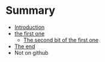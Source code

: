 # Summary

* [Introduction](README.md)
* [the first one](the_first_one.md)
   * [The second bit of the first one](the_second_bit_of_the_first_one.md)
* [The end](the_end.md)
* Not on github

